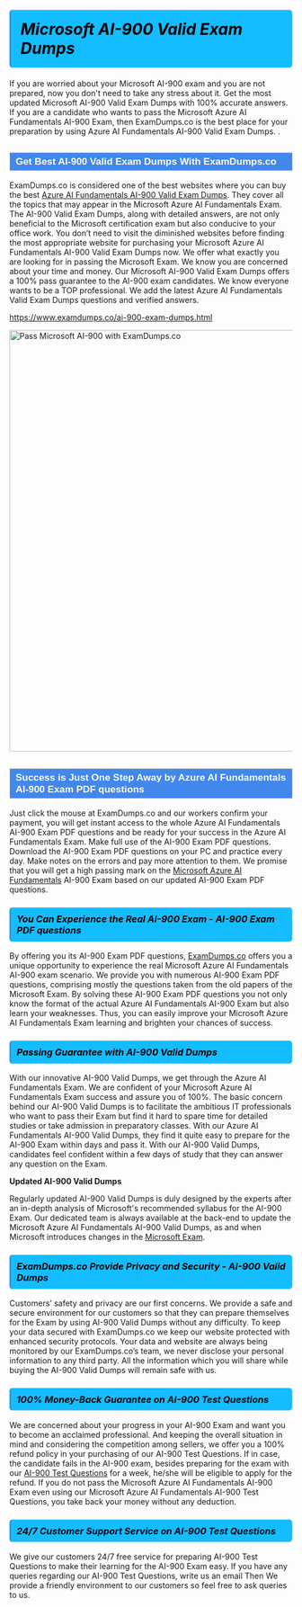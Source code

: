 <h1>                <strong><span style="display: block; color: #000000; background: #14BDFF; border: 0.5px solid #AED6F1; border-left: 3px solid #3498DB; padding: .6em; border-radius: 6px;">                     <em>Microsoft AI-900 <span class="exam_variation">Valid Exam Dumps</span> </em>                </span></strong>            </h1>                        <p>If you are worried about your Microsoft AI-900 exam and you are not prepared, now you don't need to take any stress about it.             Get the most updated Microsoft AI-900 <span class="exam_variation">Valid Exam Dumps</span> with 100% accurate answers. If you are a candidate who wants to pass the             Microsoft Azure AI Fundamentals AI-900 Exam, then ExamDumps.co is the best place for your preparation by using Azure AI Fundamentals AI-900 <span class="exam_variation">Valid Exam Dumps</span>. .</p>                        <h2 style="background: #4287ec; border: 1px solid #cccccc; padding: 5px 10px;">                <span style="color: #ffffff;">                    <span style="font-size: 11pt;">                        <span style="line-height: normal;">                            <span style="font-family: Calibri,sans-serif;">                                <strong>                                    <span style="font-size: 13.0pt;">Get Best AI-900 <span class="exam_variation">Valid Exam Dumps</span> With ExamDumps.co</span>                                </strong>                            </span>                        </span>                    </span>                </span>            </h2>                        <p>ExamDumps.co is considered one of the best websites where you can buy the best <a href="https://www.examdumps.co/azure-ai-fundamentals-exam-dumps.html">Azure AI Fundamentals AI-900 <span class="exam_variation">Valid Exam Dumps</span></a>.             They cover all the topics that may appear in the Microsoft Azure AI Fundamentals Exam. The AI-900 <span class="exam_variation">Valid Exam Dumps</span>,             along with detailed answers, are not only beneficial to the Microsoft certification exam but also conducive to your office work.             You don’t need to visit the diminished websites before finding the most appropriate website for purchasing your             Microsoft Azure AI Fundamentals AI-900 <span class="exam_variation">Valid Exam Dumps</span> now. We offer what exactly you are looking for in passing the Microsoft Exam.             We know you are concerned about your time and money. Our Microsoft AI-900 <span class="exam_variation">Valid Exam Dumps</span> offers a 100% pass guarantee to the             AI-900 exam candidates. We know everyone wants to be a TOP professional. We add the latest Azure AI Fundamentals <span class="exam_variation">Valid Exam Dumps</span> questions and verified answers.</p>                        <p><a href="https://www.examdumps.co/ai-900-exam-dumps.html">https://www.examdumps.co/ai-900-exam-dumps.html</a></p>                        <p><a href="https://www.examdumps.co/"><img src="https://www.examdumps.co//images/banners/big-sale-20-percent-discount-offer-examdumps.jpg" class="postImage" alt="Pass Microsoft AI-900 with ExamDumps.co" width="750"></a></p>                            <h2 style="background: #4287ec; border: 1px solid #cccccc; padding: 5px 10px;">                <span style="color: #ffffff;">                    <span style="font-size: 11pt;">                        <span style="line-height: normal;">                            <span style="font-family: Calibri,sans-serif;">                                <strong>                                    <span style="font-size: 13.0pt;">Success is Just One Step Away by Azure AI Fundamentals AI-900 <span class="exam_variation2">Exam PDF questions</span></span>                                </strong>                            </span>                        </span>                    </span>                </span>            </h2>                        <p>Just click the mouse at ExamDumps.co and our workers confirm your payment, you will get instant access to the whole Azure AI Fundamentals AI-900 <span class="exam_variation2">Exam PDF questions</span>             and be ready for your success in the Azure AI Fundamentals Exam. Make full use of the AI-900 <span class="exam_variation2">Exam PDF questions</span>. Download the AI-900 <span class="exam_variation2">Exam PDF questions</span> on your             PC and practice every day. Make notes on the errors and pay more attention to them. We promise that you will get a high passing mark on the             <a href="https://www.examdumps.co/ai-900-exam-dumps.html">Microsoft Azure AI Fundamentals</a> AI-900 Exam based on our updated AI-900 <span class="exam_variation2">Exam PDF questions</span>.</p>                        <h3>                <strong>                    <span style="display: block; color: #000000; background: #14BDFF; border: 0.5px solid #AED6F1; border-left: 3px solid #3498DB; padding: .6em; border-radius: 6px;">                        <em>You Can Experience the Real AI-900 Exam - AI-900 <span class="exam_variation2">Exam PDF questions</span></em>                    </span>                </strong>            </h3>                        <p>By offering you its AI-900 <span class="exam_variation2">Exam PDF questions</span>, <a href="https://www.examdumps.co/">ExamDumps.co</a> offers you a unique opportunity to experience the real             Microsoft Azure AI Fundamentals AI-900 exam scenario. We provide you with numerous AI-900 <span class="exam_variation2">Exam PDF questions</span>, comprising mostly             the questions taken from the old papers of the Microsoft Exam. By solving these AI-900 <span class="exam_variation2">Exam PDF questions</span> you not only know the format of the actual             Azure AI Fundamentals AI-900 Exam but also learn your weaknesses. Thus, you can easily improve your             Microsoft Azure AI Fundamentals Exam learning and brighten your chances of success.</p>                        <h3>                <strong>                    <span style="display: block; color: #000000; background: #14BDFF; border: 0.5px solid #AED6F1; border-left: 3px solid #3498DB; padding: .6em; border-radius: 6px;">                        <em>Passing Guarantee with AI-900 <span class="exam_variation3">Valid Dumps</span></em>                    </span>                </strong>            </h3>                        <p>With our innovative AI-900 <span class="exam_variation3">Valid Dumps</span>, we get through the Azure AI Fundamentals Exam. We are confident of your Microsoft Azure AI Fundamentals Exam             success and assure you of 100%. The basic concern behind our AI-900 <span class="exam_variation3">Valid Dumps</span> is to facilitate the ambitious IT professionals who want to pass their             Exam but find it hard to spare time for detailed studies or take admission in preparatory classes. With our Azure AI Fundamentals AI-900 <span class="exam_variation3">Valid Dumps</span>, they             find it quite easy to prepare for the AI-900 Exam within days and pass it. With our AI-900 <span class="exam_variation3">Valid Dumps</span>, candidates feel confident within a few days of             study that they can answer any question on the Exam.</p>                        <p><strong>Updated AI-900 <span class="exam_variation3">Valid Dumps</span></strong></p>                        <p>Regularly updated AI-900 <span class="exam_variation3">Valid Dumps</span> is duly designed by the experts after an in-depth analysis of Microsoft's recommended syllabus for the AI-900 Exam.             Our dedicated team is always available at the back-end to update the Microsoft Azure AI Fundamentals AI-900 <span class="exam_variation3">Valid Dumps</span>,             as and when Microsoft introduces changes in the <a href="https://www.examdumps.co/microsoft-exam-dumps.html">Microsoft Exam</a>.</p>                        <h3>                <strong>                    <span style="display: block; color: #000000; background: #14BDFF; border: 0.5px solid #AED6F1; border-left: 3px solid #3498DB; padding: .6em; border-radius: 6px;">                        <em>ExamDumps.co Provide Privacy and Security - AI-900 <span class="exam_variation3">Valid Dumps</span></em>                    </span>                </strong>            </h3>                        <p>Customers’ safety and privacy are our first concerns. We provide a safe and secure environment for our customers so that they can prepare themselves for the Exam by using             AI-900 <span class="exam_variation3">Valid Dumps</span> without any difficulty. To keep your data secured with ExamDumps.co we keep our website protected with enhanced security protocols. Your data and website             are always being monitored by our ExamDumps.co’s team, we never disclose your personal information to any third party. All the information which you will share while buying             the AI-900 <span class="exam_variation3">Valid Dumps</span> will remain safe with us.</p>                        <h3>                <strong>                    <span style="display: block; color: #000000; background: #14BDFF; border: 0.5px solid #AED6F1; border-left: 3px solid #3498DB; padding: .6em; border-radius: 6px;">                        <em>100% Money-Back Guarantee on AI-900 <span class="exam_variation4">Test Questions</span></em>                    </span>                </strong>            </h3>                        <p>We are concerned about your progress in your AI-900 Exam and want you to become an acclaimed professional. And keeping the overall situation in mind and             considering the competition among sellers, we offer you a 100% refund policy in your purchasing of our AI-900 <span class="exam_variation4">Test Questions</span>. If in case, the candidate fails in the             AI-900 exam, besides preparing for the exam with our <a href="https://www.examdumps.co/ai-900-exam-dumps.html">AI-900 <span class="exam_variation4">Test Questions</span></a> for a week, he/she will be eligible to apply for the refund. If you do not pass the             Microsoft Azure AI Fundamentals AI-900 Exam even using our Microsoft Azure AI Fundamentals AI-900 <span class="exam_variation4">Test Questions</span>, you             take back your money without any deduction.</p>                        <h3>                <strong>                    <span style="display: block; color: #000000; background: #14BDFF; border: 0.5px solid #AED6F1; border-left: 3px solid #3498DB; padding: .6em; border-radius: 6px;">                        <em>24/7 Customer Support Service on AI-900 <span class="exam_variation4">Test Questions</span></em>                    </span>                </strong>            </h3>                        <p>We give our customers 24/7 free service for preparing AI-900 <span class="exam_variation4">Test Questions</span> to make their learning for the AI-900 Exam easy. If you have any queries regarding our             AI-900 <span class="exam_variation4">Test Questions</span>, write us an email Then We provide a friendly environment to our customers so feel free to ask queries to us.</p>                    
